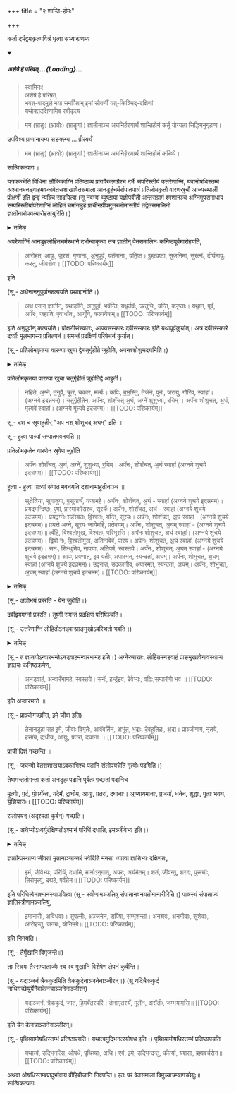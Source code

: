 +++
title = "२ शान्ति-होमः"

+++

कर्ता दर्भद्वयकृतपवित्रं धृत्वा सभ्यान्प्रणम्य 

<div class="js_include" includetitle="false" newlevelforh1="5" unfilled url="/vedAH_yajuH/taittirIyam/sUtram/ApastambaH/gRhyam/paddhatiH/shrIvaiShNavaH/mantrAdi/asheShe_pariShat_svIkRtya.md">
<details open><summary><h5>अशेषे हे परिषत् ...{Loading}...</h5></summary>

> स्वामिनः!  
अशेषे हे परिषत्  
भवत्-पादमूले मया समर्पिताम् इमां सौवर्णीं यत्-किञ्चिद्-दक्षिणां  
यथोक्तदक्षिणामिव स्वीकृत्य  

</details>
</div>  

> मम (भ्रातुः) (भ्रात्रोः) (भ्रातॄणां ) ज्ञातीनाञ्च अघनिर्हरणार्थं शान्तिहोमं कर्तुं योग्यता सिद्धिमनुगृहाण।

उपविश्य प्राणानायम्य सङक्ल्प्य ... प्रीत्यर्थं 

> मम (भ्रातुः) (भ्रात्रोः) (भ्रातॄणां ) ज्ञातीनाञ्च अघनिर्हरणार्थं शान्तिहोमं करिष्ये। 

सात्विकत्यागः।

यत्रक्कचेति विधिना लौकिकाग्निं प्रतिष्ठाप्य प्रागग्रैरुदगग्रैश्च दर्भैः संपरिस्तीर्य उत्तरेणाग्निं, यवानोषधिस्तम्बं अश्मानमनड्वाहमवकावेतसशाखावेतसमाला आनडुहंचर्मसंपातपात्रं प्रतिलोमकृतौ वारणस्रुचौ आज्यस्थालीं प्रोक्षणीं इति द्वन्द्वं न्यञ्चि सादयित्वा (सू नवम्यां व्युष्टायां यज्ञोपवीती अन्तराग्रामं श्मशानञ्च अग्निमुपसमाधाय सम्परिस्तीर्यापरेणाग्निं लोहितं चर्मानडुहं प्राचीनग्रीवमुत्तरलोमास्तीर्य तद्वेतसमालिनो ज्ञातीनारोपयत्यारोहतायुरिति॥)

<details><summary>तमिऴ्</summary>

புநஸ்நானம் இவைகளைச் செய்து, துணியை உலர்த்திக் கட்டிக் கொண்டு ஸ்ரீ சூர்ண ஸஹிதமான ஊர்த்வ புண்ட்ரங்களைத் தரித்துக் கொண்டு, மாத்யான்னிகம் செய்து சாந்தி ஹோமத்திற்கு வரவேண்டும்.

## 2சாந்திஹோமம்

ஆசமனம், இரண்டு தர்ப்பங்களால் செய்யப்பட்ட பவித்ரத்தைத் தரித்துக் கொண்டு, ஜ்ஞாதிகளுக்கும் தனக்கும் அகநிர்ஹரணார்த்தம், சாந்தி ஹோமம், கர்த்தும் என்பதாக அனுஜ்ஞை. ஸங்கல்ப்பம். அக்நி ப்ரதிஷ்னட, கிழக்கு நுனிகளாகவும், வடக்கு நுனிகளாகவும் பரிஸ்தரணங்கள். அக்நிக்கு வடக்கில் பாத்ர ஸாதனம். யவம் ஓஷதிஸ்தம்பம் (அந்த ஸ்தானத்திலான நெல்) பாறாங்கல், வண்டி மாடு, பாசி, நீர் நொச்சிக் கிளை, மாவலிங்க மாலை, காளை மாட்டுத் தோல், ஹோம ஸம்பாதத்திற்கான தொன்னை, மாவலிங்க இலைகள், ஆஜ்ய ஸ்தாலீ, ப்ரோக்ஷணி இவைகளை இரண்டு-இரண்டாக ஸாதனம் செய்ய -

</details>

अपरेणाग्निं आनडुहलोहितचर्मस्थाने दर्भान्वाकृत्वा तत्र ज्ञातीन् वेतसमालिनः कनिष्ठपूर्वमारोहयति, 

> आरोहत, आयुः, ज॒रसं, गृ॒णानाः, अ॒नुपूर्वं, यतॅमानाः, यति॒ष्ठ। इ॒हत्वष्टा, सुजनिमा, सुरत्नॅः, दीर्घमायुः, करतु, जीवसेवः। 
[[TODO: परिष्कार्यम्]]

इति

(सू - अथैनाननुपूर्वान्कल्पयति यथाहानीति।) 

> अथ एनान् ज्ञातीन्, यथाहॉनि, अनुपूर्वं, भवॅन्ति, यथ॒र्तवॅः, ऋतुभिः, यन्ति, क्लृप्ताः। यथा॒न, पूर्वं, अपॅरः, जहाति, ए॒वाधॉतः, आयूँषि, कल्पयैषाम्॥
[[TODO: परिष्कार्यम्]]

इति अनुपूर्वान् कल्पयति। प्रोक्षणीसंस्कारः, आज्यसंस्कारः दर्वीसंस्कारः इति यथापूर्वंकुर्यात्। अत्र दर्वीसंस्कारे दर्व्योः मूलभागस्य प्रतितपनं॥ समन्तं प्रदक्षिणं परिषेचनं कुर्यात्।

(सू - प्रतिलोमकृतया वारण्या स्रुचा द्वेचतुर्गृहीते जुहोति, अपनश्शोशुचदघमिति।)

<details><summary>तमिऴ्</summary>

வேண்டும். கவிழ்த்து இருக்க வேண்டும். பரிஸ்தரணாந்தம் ஆனதும் அக்நிக்கு மேலண்டையில் காளை மாட்டுத் தோல் அல்லது அந்த ஸ்தானத்தில் தர்ப்பங்களோ அதைப் போட்டு, கழுத்தில் "ஆத்து நொச்சி" மாலையை (தற்சமயம் சிலர் மாவலிங்கக் கொத்தையே மாலைக்கும் உபயோகிக்கின்றனர்) கழுத்தில் கட்டிக் கொண்டு, இருக்கிற கர்த்தா, ஞாதி இவர்களை "ஆரோஹத" என்கிற மந்திரத்தினால் உட்கார்த்தி வைக்க வேண்டும். "யதாஹாநி" உட்காரச் செய்ய என்கிற மந்திரத்தினால் வரிசைப்படுத்தி வேண்டும் (கநிஷ்டபூர்வம்). ப்ரோக்ஷணி ஸம்ஸ்காரம், ஆஜ்ய ஸம்ஸ்காரம், தர்வீ ஸம்ஸ்காரம், ஸமந்தமாக பிரதக்ஷிண பரிஷேசனம். இந்த சாந்தி ஹோமத்தில் மட்டும் இலையின் காம்பு வழியாக எடுக்க வேண்டும். காம்பு வழியாக ஹோமம் செய்ய வேண்டும். பெரிய இலையின் நுனிப் பாகத்தை மடக்கி, காம்புப் பாகத்தினால் ஹோமம் செய்யும்படிக்குத் தயார் செய்து கொண்டு,

</details>

प्रतिलोमकृतया वारण्या स्रुचा चतुर्गृहीतं जुहोतिद्वे आहुती। 

> नहिते, अ॒ग्ने, त॒नुवै, क्रूरं, चकार, मर्त्यः। कपिः, ब॒भ॒स्ति॒, तेजॅनं, पुनॅः, जरायु, गौरिंव, स्वाहा॑। (अग्नये इदन्नमम)। चतुर्गृहीतेन, अपॅनः, शोशॅचत् अ॒घं, अग्ने॑ शुशुध्या, रयिम् । अपॅनः शोशु॒चत्, अ॒घं, मृत्यवे॑ स्वाहा॑। (अग्नये मृ॒त्यवे इदन्नमम)।
[[TODO: परिष्कार्यम्]]

सू - दश च स्रुवाहुतीर् "अप नश् शोशुचद् अघम्" इति ।

सू - हुत्वा पात्र्यां सम्पातमवनयति ॥

प्रतिलोमकृतेन वारणेन स्रुवेण जुहोति 

> अपॅनः शोशॅचत्, अ॒घं, अग्ने॑, शुशुध्या, र॒यिम्। अपॅनः, शोशॅचत्, अ॒घं स्वाहा॑ (अग्नये शुचये इदन्नमम)।
[[TODO: परिष्कार्यम्]]

हुत्वा - हुत्वा पात्र्यां संपात मवनयति दशानामाहुतीनाञ्च ॥

> सुक्षेत्रिया, सुगातुया, व॒सूयाचँ, यजामहे। अपॅनः, शोशॅचत्, अ॒घं - स्वाहा॑ (अग्नये शुचये इदन्नमम)। प्रयद्भन्दिष्ठः, ए॒षां, प्रास्माकॉसश्च, सूरयॅः। अपॅनः, शोशॅचत्, अ॒घं - स्वाहा॑ (अग्नये शुचये इदन्नमम)। प्रयद॒ग्नेः सहॅस्वतः, वि॒श्वतः, यन्ति, सूरयः। अपॅनः, शोशॅचत्, अ॒घं स्वाहा॑। (अग्नये शुचये इदन्नमम)॥ प्रयत्ते अग्ने, सूरयः जायेमहि, प्रतेवयम्। अपॅनः, शोशुचत्, अ॒घम् स्वाहा॑ - (अग्नये शुचये इदन्नमम)॥ त्वँहि, विश्वतोमुख, विश्वतः, परिभूरसि। अपॅनः शोशुचत्, अघं स्वाहा॑। (अग्नये शुचये इदन्नमम)। द्विषो॑ नः, वि॒श्वतोमुख, अतिनावेवॅ, पारय। अपॅनः, शोशुचत्, अ॒घं स्वाहा॑, (अग्नये शुचये इदन्नमम)। सनः, सिन्धुमिव, नावया, अतिपर्ष, स्वस्तये। अपॅनः, शोशुचत्, अ॒घम् स्वाहा॑ - (अग्नये शुचये इदन्नमम)। आपः, प्रवणात्, इव यतीः, अपास्मत्, स्यन्दतां, अघम्। अपॅनः, शोभुचत्, अ॒घम् स्वाहा॑ (अग्नये शुचये इदन्नमम)। उद्वनात्, उदकानीव, अपास्मत्, स्यन्दतां, अघम्। अपॅनः, शोभुचत्, अ॒घम् स्वाहा॑ (अग्नये शुचये इदन्नमम)।
[[TODO: परिष्कार्यम्]]

<details><summary>तमिऴ्</summary>

சிறிய இலையையும் மேலே சொன்னதுபோல் காம்புப் பாகத்தினால் நான்கு தடவை நெய்யை பெரிய இலையில் எடுத்து, “நஹிதே அக்நே” என்கிற மந்திரத்தினால் ஹோமம் செய்து, மறுபடியும் இவ்விதமே நான்கு தடவை நெய்யை எடுத்துக் கொண்டு அபந: + ம்ருத்யவே ஸ்வாஹா என்கிற மந்திரத்தினால் ஹோமம் செய்து அந்தத் தர்வியை கீழே வைத்து விட்டு, சிறிய தர்வியினால் நெய்யை எடுத்து, “அபந:' என்று ஆரம்பிக்கும் பத்து மந்திரங்களால் ஹோமம் செய்ய வேண்டும். அந்தந்த ஹோமம் முடிந்ததும் இந்த 10 ஆஹுதிகளின் ஸம்பாதத்தை ஒரு தொன்னையில் சேமிக்க வேண்டும். தர்விகளை அக்நியில் போட்டு விட வேண்டும். பத்து ஆஹுதிகள் முடிந்ததும் ப்ரதக்ஷிணமாக ஸமந்த பரிஷேசனம் செய்ய வேண்டும். அக்நியில் போடப்பட்ட இலைகளின் சாம்பலை

</details>

(सू - अत्रोभयं प्रहरति - येन जुहोति।)

दर्वीद्वयमग्नौ प्रहरति। तूष्णीं समन्तं प्रदक्षिणं परिषिञ्चति। 

(सू - उत्तरेणाग्निं लोहितोऽनड्वान्प्राङ्मुखोऽवस्थितो भवति।)

<details><summary>तमिऴ्</summary>

“மை” தயார் செய்வதற்காக எடுத்து வைக்க வேண்டும். அக்நிக்கு வடவண்டையில் வண்டி மாட்டை கிழக்கு முகமாக நிறுத்த வேண்டும். "அநட்வாஹம்” என்கிற மந்திரத்தினால் கநிஷ்ட க்ரமமாக காளையைத் தொட வேண்டும். "இமே ஜீவா:" என்கிற மந்திரத்தினால் அந்தக் காளையுடன் கிழக்காகச் செல்ல வேண்டும். "ம்ருத்யோ: பதம்" என்கிற மந்திரத்தினால் கடைசியாகச் செல்கிறவன் கர்த்தா - மாட்டின் குளம்படியையும் முன் செல்கிறவர்களின் அடியையும் நீர் நோக்கி கொத்தினாலும் செடிப்பாசியினாலும் துடைக்க வேண்டும். எல்லாருக்கும் தெற்காக வடக்கு முகமாக நின்று கொண்டு ஒரு பாறாங்கல்லை (சில்லை) எடுத்து “இமம் ஜீவேப்ய:" என்கிற மந்திரத்தினால் தெற்கே போட வேண்டும். -

</details>

(सू - तं ज्ञातयोऽन्वारभन्तेऽनड्वाहमन्वारभामह इति।) अग्नेरुत्तरतः, लोहितमनड्वाहं प्राङ्मुखत्वेनावस्थाप्य ज्ञातयः कनिष्ठक्रमेण, 

> अ॒न॒ड्वाहं, अ॒न्वारँभामहे, स्व॒स्तये॑। सनॅः, इन्ट्रॅइव, दे॒वेभ्यः॒, वह्निः,स॒म्पारॅणो भव ॥ 
[[TODO: परिष्कार्यम्]]

इति अन्वारभन्ते ॥

(सू - प्राञ्चोगच्छन्ति, इमे जीवा इति)

> तेनानडुहा सह इ॒मे, जीवाः वि॒मृतैः, आवॅवर्तिन्, अभू॑त्, भ॒द्राः, दे॒वहूतिन्नः, अ॒द्य। प्राञ्जोगाम, नृतये, हसॉय, द्राधीयः, आयुः, प्रतरां, दघानाः । 
[[TODO: परिष्कार्यम्]]

प्राचीं दिशं गच्छन्ति ॥

(सू - जघन्यो वेतसशाखयाऽवकाभिश्च पदानि संलोपयन्नेति मृत्योः पदमिति।)

तेषामन्ततोगन्ता कर्ता अनडुहः पदानि पूर्वतः गच्छतां पदानिच 

मृ॒त्योः, प॒दं, यो॒पयॅन्तः, यदैमॅ, द्राघीय, आयुः, प्रतरां, दघानाः। आ॒प्यायमानाः, प्र॒जया॑, धनेन, शुद्धाः, पूताः भवथ, य॒ज्ञियासः। 
[[TODO: परिष्कार्यम्]]

संलोपयन् (अदृश्यतां कुर्वन्) गच्छति।

(सू - अथैभ्योऽध्वर्युर्दक्षिणतोऽश्मानं परिधिं दधाति, इमञ्जीवेभ्य इति।)

<details><summary>तमिऴ्</summary>

அக்நி சமீபம் வந்து ஸம்பாத ஆஜ்யத்தை இரு உள்ளங்கைகளில் குழைத்துக் கொண்டு "இமா நாரீ:' என்கிற மந்திரத்தினால் அவரவர்கள் (ஞாதிகள்) கன்னப் பிரதேசங்களில் தடவிக் கொள்ள வேண்டும். அக்நியில் எரிந்த தர்வியின் சாம்பலை நெய்யில் குழைத்து “மை”யாக ஆக்கி, 'யதாஞ் ஜனம்' என்கிற மந்திரத்தினால் சேர்ந்தாற்போல் இரு கண்களிலும் மை இட்டுக் கொள்ள வேண்டும். "யதாத்வம்” என்கிற மந்திரத்தினால் ஓஷதி ஸ்தம்பத்தை நட வேண்டும். இந்த இடத்தில் சிலர் நெல்லை முளைக்கத் தூவுகின்றனர். முளைத்த நெல் தானே நாளடைவில் ஓஷதி ஸ்தம்பமாக பரிணமிக்கிறது. வேதஸ மாலையை அவிழ்த்து விட்டு ஆசமனம் செய்ய வேண்டும்.

</details>

ज्ञातीन्प्रस्थाप्य जीवतां मृतानाञ्चान्तरं भवेदिति मनसा ध्यात्वा ज्ञातिभ्यः दक्षिणतः, 

> इमं, जीवेभ्यः, परिधिं, दधामि, मानोऽनुगात्, अपरः, अर्घमेतम्। शतं, जीवन्तु, शरदः, पुरूचीः, तिरोमृत्युं, दद्महे, पर्वतेन॥ 
[[TODO: परिष्कार्यम्]]

इति परिधित्वेनाश्मानंस्थापयित्वा (सू - स्त्रीणामञ्जलिषु संपातानवनयतीमानारीरिति।) पात्रस्थं संपाताज्यं ज्ञातिस्त्रीणामञ्जलिषु, 

> इमानारीः, अविधवाः। सुपत्नीः, अञ्जनेन, सर्पिषा, सम्मृशन्तां। अनश्रवः, अनमीवाः, सुशेवाः, आरोहन्तु, जनयः, योनिमग्रे॥ 
[[TODO: परिष्कार्यम्]]

इति निनयति।

(सू - तैर्मुखानि विमृजन्ते॥)

ताः स्त्रियः तैस्सम्पाताज्यैः स्व स्व मुखानि विशेषेण लेपनं कुर्वन्ति॥ 

(सू - यदाञ्जनं त्रैककुदमिति त्रैककुदेनाञ्जनेनाञ्जीरन्।) (सू यदित्रैककुदं नाधिगच्छेयुर्येनैवाकेनचाञ्जनेनाञ्जीरन्) 

> यदाञ्जनं, त्रैककुदं, जातं, हि॒मवॅत॒स्परि॑। तेनामृतस्यॅ, मूलॅन, अरॉतीः, जम्भयाम॒सि॥ 
[[TODO: परिष्कार्यम्]]

इति येन केनचाञ्जनेनाञ्जीरन्॥

(सू - पृथिव्यामोषधिस्तम्भं प्रतिष्ठापयति। यथात्वमुद्भिनत्स्योषध इति।) पृथिव्यामोषधिस्तम्भं प्रतिष्ठापयति 

> यथात्वं, उद्भिनत्सि, ओषधे, पृथि॒व्याः, अधि। एवं, इमे, उद्भिन्दन्तु, कीर्त्या, यशसा, ब्रह्मवर्चसेन॥ 
[[TODO: परिष्कार्यम्]]

अथवा ओषधिस्तम्बप्रादुर्भावाय व्रीहिबीजानि निवपन्ति। इतः परं वेतसमालां विमुच्याचम्यागच्छेयुः॥ सात्विकत्यागः